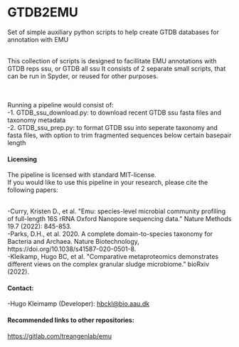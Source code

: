 # GTDB2EMU

Set of simple auxiliary python scripts to help create GTDB databases for annotation with EMU

<br>
This collection of scripts is designed to facillitate EMU annotations with GTDB reps ssu, or GTDB all ssu 
It consists of 2 separate small scripts, that can be run in Spyder, or reused for other purposes.

<br><br>
Running a pipeline would consist of:<br>
-1. GTDB_ssu_download.py: to download recent GTDB ssu fasta files and taxonomy metadata<br>
-2. GTDB_ssu_prep.py: to format GTDB ssu into seperate taxonomy and fasta files, with option to trim fragmented sequences below certain basepair length <br>



#### Licensing

The pipeline is licensed with standard MIT-license. <br>
If you would like to use this pipeline in your research, please cite the following papers: 
      

<br>
-Curry, Kristen D., et al. "Emu: species-level microbial community profiling of full-length 16S rRNA Oxford Nanopore sequencing data." Nature Methods 19.7 (2022): 845-853.
<br>
-Parks, D.H., et al. 2020. A complete domain-to-species taxonomy for Bacteria and Archaea. Nature Biotechnology, https://doi.org/10.1038/s41587-020-0501-8.
<br>-Kleikamp, Hugo BC, et al. "Comparative metaproteomics demonstrates different views on the complex granular sludge microbiome." bioRxiv (2022).

#### Contact:
-Hugo Kleimamp (Developer): hbckl@bio.aau.dk <br> 



#### Recommended links to other repositories:
https://gitlab.com/treangenlab/emu
